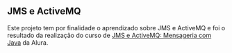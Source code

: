 ## JMS e ActiveMQ

Este projeto tem por finalidade o aprendizado sobre JMS e ActiveMQ e foi o resultado da realização do curso de [JMS e ActiveMQ: Mensageria com Java](https://cursos.alura.com.br/course/jms) da Alura.
